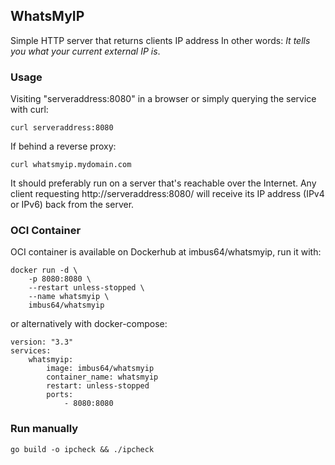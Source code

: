 ## WhatsMyIP

Simple HTTP server that returns clients IP address
In other words: *It tells you what your current external IP is*.

### Usage

Visiting "serveraddress:8080" in a browser or simply querying the service with curl:
```
curl serveraddress:8080
```
If behind a reverse proxy: 
```
curl whatsmyip.mydomain.com
```

It should preferably run on a server that's reachable over the Internet.
Any client requesting http://serveraddress:8080/ will receive its IP address (IPv4 or IPv6) back from the server.

### OCI Container

OCI container is available on Dockerhub at imbus64/whatsmyip, run it with:
```
docker run -d \
    -p 8080:8080 \
    --restart unless-stopped \
    --name whatsmyip \
    imbus64/whatsmyip
```
or alternatively with docker-compose:
```
version: "3.3"
services:
    whatsmyip:
        image: imbus64/whatsmyip
        container_name: whatsmyip
        restart: unless-stopped
        ports:
            - 8080:8080
```

### Run manually

    go build -o ipcheck && ./ipcheck
